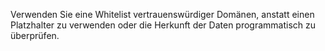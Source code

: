 Verwenden Sie eine Whitelist vertrauenswürdiger Domänen, anstatt einen Platzhalter zu verwenden oder die Herkunft der Daten programmatisch zu überprüfen.